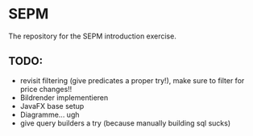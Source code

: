 # SEPM
The repository for the SEPM introduction exercise. 

## TODO:

- revisit filtering (give predicates a proper try!), make sure to filter for price changes!!
- Bildrender implementieren
- JavaFX base setup
- Diagramme... ugh
- give query builders a try (because manually building sql sucks)
